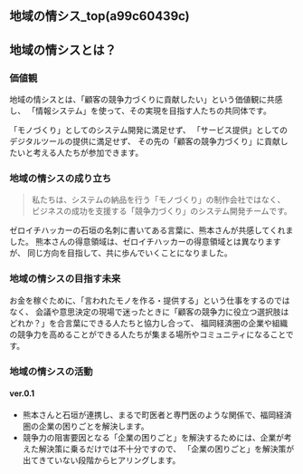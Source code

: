 地域の情シス_top(a99c60439c)
---

## 地域の情シスとは？
### 価値観
地域の情シスとは、「顧客の競争力づくりに貢献したい」という価値観に共感し、
「情報システム」を使って、その実現を目指す人たちの共同体です。

「モノづくり」としてのシステム開発に満足せず、
「サービス提供」としてのデジタルツールの提供に満足せず、
その先の「顧客の競争力づくり」に貢献したいと考える人たちが参加できます。

### 地域の情シスの成り立ち
>私たちは、システムの納品を行う「モノづくり」の制作会社ではなく、
>ビジネスの成功を支援する「競争力づくり」のシステム開発チームです。

ゼロイチハッカーの石垣の名刺に書いてある言葉に、熊本さんが共感してくれました。
熊本さんの得意領域は、ゼロイチハッカーの得意領域とは異なりますが、
同じ方向を目指して、共に歩んでいくことになりました。

### 地域の情シスの目指す未来
お金を稼ぐために、「言われたモノを作る・提供する」という仕事をするのではなく、
会議や意思決定の現場で迷ったときに「顧客の競争力に役立つ選択肢はどれか？」を合言葉にできる人たちと協力し合って、
福岡経済圏の企業や組織の競争力を高めることができる人たちが集まる場所やコミュニティになることです。

### 地域の情シスの活動
#### ver.0.1
- 熊本さんと石垣が連携し、まるで町医者と専門医のような関係で、福岡経済圏の企業の困りごとを解決します。
- 競争力の阻害要因となる「企業の困りごと」を解決するためには、企業が考えた解決策に乗るだけでは不十分ですので、
  「企業の困りごと」を解決策が出てきていない段階からヒアリングします。



